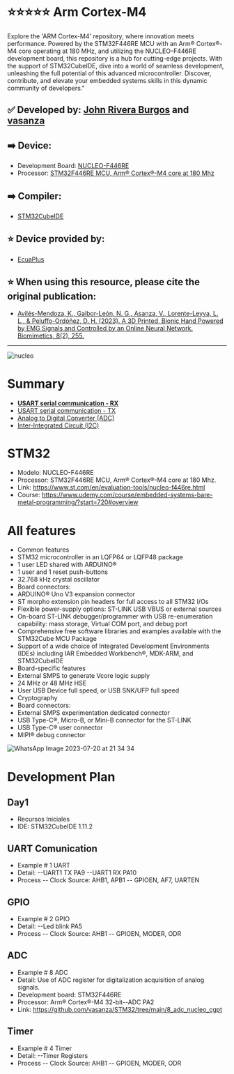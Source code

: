 # ⭐⭐⭐⭐⭐ Arm Cortex-M4

Explore the 'ARM Cortex-M4' repository, where innovation meets performance. Powered by the STM32F446RE MCU with an Arm® Cortex®-M4 core operating at 180 MHz, and utilizing the NUCLEO-F446RE development board, this repository is a hub for cutting-edge projects. With the support of STM32CubeIDE, dive into a world of seamless development, unleashing the full potential of this advanced microcontroller. Discover, contribute, and elevate your embedded systems skills in this dynamic community of developers."

## ✅ Developed by: [John Rivera Burgos](https://www.linkedin.com/in/john-rivera-burgos-bb703079/) and [vasanza](https://vasanza.blogspot.com/p/about-me.html)
## ➡️ Device:
- Development Board: [NUCLEO-F446RE](https://www.st.com/en/evaluation-tools/nucleo-f446re.html)
- Processor: [STM32F446RE MCU, Arm® Cortex®-M4 core at 180 Mhz](https://www.st.com/en/microcontrollers-microprocessors/stm32f446re.html)

## ➡️ Compiler:
- [STM32CubeIDE](https://www.st.com/en/development-tools/stm32cubeide.html)

## ⭐ Device provided by:
- [EcuaPlus](https://www.facebook.com/Ecuapluss/?locale=es_LA)

## ⭐ When using this resource, please cite the original publication:
- [Avilés-Mendoza, K., Gaibor-León, N. G., Asanza, V., Lorente-Leyva, L. L., & Peluffo-Ordóñez, D. H. (2023). A 3D Printed, Bionic Hand Powered by EMG Signals and Controlled by an Online Neural Network. Biomimetics, 8(2), 255.](https://www.mdpi.com/2313-7673/8/2/255)

---
![nucleo](https://github.com/vasanza/STM32/assets/12642226/d1d58c13-dedf-4f7f-9a4d-3b7176690220)

# Summary
- **[USART serial communication - RX](https://github.com/vasanza/STM32/tree/main/2_uart_rx_nucleo)**
- [USART serial communication - TX](https://github.com/vasanza/STM32/tree/main/1_usart_tx)
- [Analog to Digital Converter (ADC)](https://github.com/vasanza/STM32/tree/main/4_adc_nucleo)
- [Inter-Integrated Circuit (I2C)](https://github.com/vasanza/STM32/tree/main/10_I2C_Nucleo)

# STM32
- Modelo: NUCLEO-F446RE
- Processor: STM32F446RE MCU, Arm® Cortex®-M4 core at 180 Mhz.
- Link: https://www.st.com/en/evaluation-tools/nucleo-f446re.html
- Course: https://www.udemy.com/course/embedded-systems-bare-metal-programming/?start=720#overview

# All features
- Common features
- STM32 microcontroller in an LQFP64 or LQFP48 package
- 1 user LED shared with ARDUINO®
- 1 user and 1 reset push-buttons
- 32.768 kHz crystal oscillator
- Board connectors:
- ARDUINO® Uno V3 expansion connector
- ST morpho extension pin headers for full access to all STM32 I/Os
- Flexible power-supply options: ST-LINK USB VBUS or external sources
- On-board ST-LINK debugger/programmer with USB re-enumeration capability: mass storage, Virtual COM port, and debug port
- Comprehensive free software libraries and examples available with the STM32Cube MCU Package
- Support of a wide choice of Integrated Development Environments (IDEs) including IAR Embedded Workbench®, MDK-ARM, and STM32CubeIDE
- Board-specific features
- External SMPS to generate Vcore logic supply
- 24 MHz or 48 MHz HSE
- User USB Device full speed, or USB SNK/UFP full speed
- Cryptography
- Board connectors:
- External SMPS experimentation dedicated connector
- USB Type-C®, Micro-B, or Mini-B connector for the ST-LINK
- USB Type-C® user connector
- MIPI® debug connector

![WhatsApp Image 2023-07-20 at 21 34 34](https://github.com/vasanza/STM32/assets/12642226/403a2232-6ea6-4c9a-b0f1-54bdc53203a7)

# Development Plan
## Day1
- Recursos Iniciales
- IDE: STM32CubeIDE 1.11.2
## UART Comunication
- Example # 1 UART
- Detail:
--UART1 TX PA9
--UART1 RX PA10
- Process
-- Clock Source: AHB1, APB1
-- GPIOEN, AF7, UARTEN
## GPIO
- Example # 2 GPIO
- Detail:
--Led blink PA5
- Process
-- Clock Source: AHB1
-- GPIOEN, MODER, ODR
## ADC
- Example # 8 ADC
- Detail: Use of ADC register for digitalization acquisition of analog signals.
- Development board: STM32F446RE
- Processor: Arm® Cortex®-M4 32-bit--ADC PA2
- Link: https://github.com/vasanza/STM32/tree/main/8_adc_nucleo_cgpt
## Timer
- Example # 4 Timer
- Detail:
--Timer Registers
- Process
-- Clock Source: AHB1
-- GPIOEN, MODER, ODR
